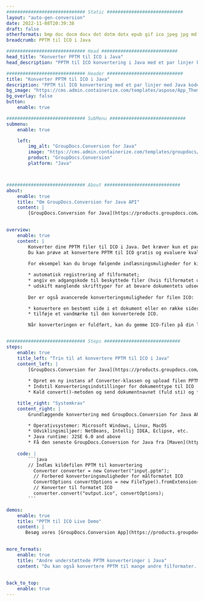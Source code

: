 ```yaml
---
############################# Static ############################
layout: "auto-gen-conversion"
date: 2022-11-08T20:39:38
draft: false
otherformats: bmp doc docm docx dot dotm dotx epub gif ico jpeg jpg md odt ott pdf png psd rtf tex tif tiff txt xps
breadcrumb: PPTM til ICO i Java

############################# Head ############################
head_title: "Konverter PPTM til ICO i Java"
head_description: "PPTM til ICO konvertering i Java med et par linjer kode. Konverter over 160 filformater ved hjælp af GroupDocs dokumentkonverterings-API for Java"

############################# Header ############################
title: "Konverter PPTM til ICO i Java"
description: "PPTM til ICO konvertering med et par linjer med Java kode"
bg_image: "https://cms.admin.containerize.com/templates/aspose/App_Themes/V3/images/bg/header1.png"
bg_overlay: false
button:
    enable: true

############################# SubMenu ############################
submenu:
    enable: true

    left:
        img_alt: "GroupDocs.Conversion for Java"
        image: "https://cms.admin.containerize.com/templates/groupdocs/images/product-logos/90x90-noborder/groupdocs-conversion-java.png"
        product: "GroupDocs.Conversion"
        platform: "Java"



############################# About ############################
about:
    enable: true
    title: "Om GroupDocs.Conversion for Java API"
    content: |
        [GroupDocs.Conversion for Java](https://products.groupdocs.com/conversion/java/) er en avanceret filformatkonverterings-API til konvertering mellem populære billed- og dokumentformater såsom Microsoft Office, OpenDocument, PDF, HTML, e-mail, CAD. og meget mere med blot et par linjer kode. Den native API registrerer automatisk formaterne af de originale dokumenter og tilbyder mange muligheder for at tilpasse de konverterede dokumenter. Sammen med funktionen til at udtrække information fra et dokument, understøtter den også caching af konverteringsresultaterne til den lokale disk som standard. Enhver form for cachelagring kan dog understøttes ved at implementere de passende grænseflader - Amazon S3, Dropbox, Google Drive, Windows Azure, Reddis eller andre.
    

overview:
    enable: true
    content: |
        Konverter dine PPTM filer til ICO i Java. Det kræver kun et par linjer med Java kode på enhver platform efter eget valg, såsom Windows, Linux, macOS.
        Du kan prøve at konvertere PPTM til ICO gratis og evaluere kvaliteten af ​​konverteringsresultaterne. Sammen med simple filkonverteringsscripts kan du prøve mere sofistikerede muligheder for at indlæse PPTM-kildefilen og gemme ICO-outputtet. 
        
        For eksempel kan du bruge følgende indlæsningsmuligheder for kilden PPTM:

        * automatisk registrering af filformatet;
        * angiv en adgangskode til beskyttede filer (hvis filformatet understøtter det);
        * udskift manglende skrifttyper for at bevare dokumentets udseende.
        
        Der er også avancerede konverteringsmuligheder for filen ICO:

        * konvertere en bestemt side i et dokument eller en række sider;
        * tilføje et vandmærke til den konverterede ICO.

        Når konverteringen er fuldført, kan du gemme ICO-filen på din lokale filsti eller på et tredjepartslager såsom FTP, Amazon S3, Google Drive, Dropbox osv. Bemærk venligst - for at konvertere PPTM til ICO, behøver du ikke installere yderligere software, såsom MS Office, Open Office, Adobe Acrobat Reader osv.


############################# Steps ############################
steps:
    enable: true
    title_left: "Trin til at konvertere PPTM til ICO i Java"
    content_left: |
        [GroupDocs.Conversion for Java](https://products.groupdocs.com/conversion/java/) giver udviklere mulighed for nemt at konvertere PPTM fil til ICO med et par linjer kode.
        
        * Opret en ny instans af Converter-klassen og upload filen PPTM med den fulde sti
        * Indstil Konverteringsindstillinger for dokumenttype til ICO
        * Kald convert()-metoden og send dokumentnavnet (fuld sti) og formatet (ICO) som en parameter

    title_right: "Systemkrav"
    content_right: |
        Grundlæggende konvertering med GroupDocs.Conversion for Java API kan udføres med blot et par linjer kode. Vores API'er understøttes på alle større platforme og operativsystemer. Før du udfører koden nedenfor, skal du sørge for, at du har følgende forudsætninger installeret på dit system.

        * Operativsystemer: Microsoft Windows, Linux, MacOS
        * Udviklingsmiljøer: NetBeans, Intellij IDEA, Eclipse, etc.
        * Java runtime: J2SE 6.0 and above
        * Få den seneste GroupDocs.Conversion for Java fra [Maven](https://repository.groupdocs.com/webapp/#/artifacts/browse/tree/General/repo/com/groupdocs/groupdocs-conversion)
         
    code: |
        ```java    
        // Indlæs kildefilen PPTM til konvertering
          Converter converter = new Converter("input.pptm");
          // Forbered konverteringsmuligheder for målformatet ICO
          ConvertOptions convertOptions = new FileType().fromExtension("ico").getConvertOptions();
          // Konverter til formatet ICO
          converter.convert("output.ico", convertOptions);
        ```

demos:
    enable: true
    title: "PPTM til ICO Live Demo"
    content: |
       Besøg vores [GroupDocs.Conversion App](https://products.groupdocs.app/conversion/family) websted, og prøv PPTM til ICO konvertering nu. Den gratis demo har følgende fordele
          

more_formats:
    enable: true
    title: "Andre understøttede PPTM konverteringer i Java"
    content: "Du kan også konvertere PPTM til mange andre filformater. Se venligst listen nedenfor."
       
       
back_to_top:
    enable: true
---
```

